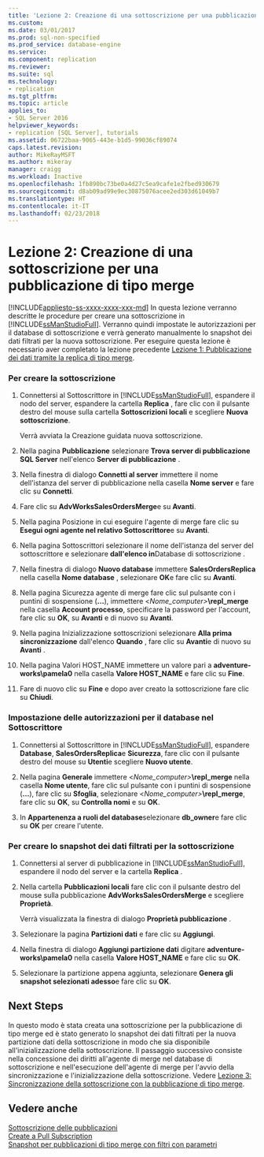 ```yaml
---
title: 'Lezione 2: Creazione di una sottoscrizione per una pubblicazione di tipo merge | Microsoft Docs'
ms.custom: 
ms.date: 03/01/2017
ms.prod: sql-non-specified
ms.prod_service: database-engine
ms.service: 
ms.component: replication
ms.reviewer: 
ms.suite: sql
ms.technology:
- replication
ms.tgt_pltfrm: 
ms.topic: article
applies_to:
- SQL Server 2016
helpviewer_keywords:
- replication [SQL Server], tutorials
ms.assetid: 06722baa-9065-443e-b1d5-99036cf89074
caps.latest.revision: 
author: MikeRayMSFT
ms.author: mikeray
manager: craigg
ms.workload: Inactive
ms.openlocfilehash: 1fb890bc73be0a4d27c5ea9cafe1e2fbed930679
ms.sourcegitcommit: d8ab09ad99e9ec30875076acee2ed303d61049b7
ms.translationtype: HT
ms.contentlocale: it-IT
ms.lasthandoff: 02/23/2018
---
```

# <a name="lesson-2-creating-a-subscription-to-the-merge-publication"></a>Lezione 2: Creazione di una sottoscrizione per una pubblicazione di tipo merge
[!INCLUDE[appliesto-ss-xxxx-xxxx-xxx-md](../../includes/appliesto-ss-xxxx-xxxx-xxx-md.md)]
In questa lezione verranno descritte le procedure per creare una sottoscrizione in [!INCLUDE[ssManStudioFull](../../includes/ssmanstudiofull-md.md)]. Verranno quindi impostate le autorizzazioni per il database di sottoscrizione e verrà generato manualmente lo snapshot dei dati filtrati per la nuova sottoscrizione. Per eseguire questa lezione è necessario aver completato la lezione precedente [Lezione 1: Pubblicazione dei dati tramite la replica di tipo merge](../../relational-databases/replication/lesson-1-publishing-data-using-merge-replication.md).  
  
### <a name="to-create-the-subscription"></a>Per creare la sottoscrizione  
  
1.  Connettersi al Sottoscrittore in [!INCLUDE[ssManStudioFull](../../includes/ssmanstudiofull-md.md)], espandere il nodo del server, espandere la cartella **Replica** , fare clic con il pulsante destro del mouse sulla cartella **Sottoscrizioni locali** e scegliere **Nuova sottoscrizione**.  
  
    Verrà avviata la Creazione guidata nuova sottoscrizione.  
  
2.  Nella pagina **Pubblicazione** selezionare **Trova server di pubblicazione SQL Server** nell'elenco **Server di pubblicazione** .  
  
3.  Nella finestra di dialogo **Connetti al server** immettere il nome dell'istanza del server di pubblicazione nella casella **Nome server** e fare clic su **Connetti**.  
  
4.  Fare clic su **AdvWorksSalesOrdersMerge**e su **Avanti**.  
  
5.  Nella pagina Posizione in cui eseguire l'agente di merge fare clic su **Esegui ogni agente nel relativo Sottoscrittore**e su **Avanti**.  
  
6.  Nella pagina Sottoscrittori selezionare il nome dell'istanza del server del sottoscrittore e selezionare **dall'elenco in**Database di sottoscrizione **<New Database>** .  
  
7.  Nella finestra di dialogo **Nuovo database** immettere **SalesOrdersReplica** nella casella **Nome database** , selezionare **OK**e fare clic su **Avanti**.  
  
8.  Nella pagina Sicurezza agente di merge fare clic sul pulsante con i puntini di sospensione (**…**), immettere \<*Nome_computer>***\repl_merge** nella casella **Account processo**, specificare la password per l'account, fare clic su **OK**, su **Avanti** e di nuovo su **Avanti**.  
  
9. Nella pagina Inizializzazione sottoscrizioni selezionare **Alla prima sincronizzazione** dall'elenco **Quando** , fare clic su **Avanti**e di nuovo su **Avanti** .  
  
10. Nella pagina Valori HOST_NAME immettere un valore pari a **adventure-works\pamela0** nella casella **Valore HOST_NAME** e fare clic su **Fine**.  
  
11. Fare di nuovo clic su **Fine** e dopo aver creato la sottoscrizione fare clic su **Chiudi**.  
  
### <a name="setting-database-permissions-at-the-subscriber"></a>Impostazione delle autorizzazioni per il database nel Sottoscrittore  
  
1.  Connettersi al Sottoscrittore in [!INCLUDE[ssManStudioFull](../../includes/ssmanstudiofull-md.md)], espandere **Database**, **SalesOrdersReplica**e **Sicurezza**, fare clic con il pulsante destro del mouse su **Utenti**e scegliere **Nuovo utente**.  
  
2.  Nella pagina **Generale** immettere \<*Nome_computer>***\repl_merge** nella casella **Nome utente**, fare clic sul pulsante con i puntini di sospensione (**…**), fare clic su **Sfoglia**, selezionare \<*Nome_computer>***\repl_merge**, fare clic su **OK**, su **Controlla nomi** e su **OK**.  
  
3.  In **Appartenenza a ruoli del database**selezionare **db_owner**e fare clic su **OK** per creare l'utente.  
  
### <a name="to-create-the-filtered-data-snapshot-for-the-subscription"></a>Per creare lo snapshot dei dati filtrati per la sottoscrizione  
  
1.  Connettersi al server di pubblicazione in [!INCLUDE[ssManStudioFull](../../includes/ssmanstudiofull-md.md)], espandere il nodo del server e la cartella **Replica** .  
  
2.  Nella cartella **Pubblicazioni locali** fare clic con il pulsante destro del mouse sulla pubblicazione **AdvWorksSalesOrdersMerge** e scegliere **Proprietà**.  
  
    Verrà visualizzata la finestra di dialogo **Proprietà pubblicazione** .  
  
3.  Selezionare la pagina **Partizioni dati** e fare clic su **Aggiungi**.  
  
4.  Nella finestra di dialogo **Aggiungi partizione dati** digitare **adventure-works\pamela0** nella casella **Valore HOST_NAME** e fare clic su **OK**.  
  
5.  Selezionare la partizione appena aggiunta, selezionare **Genera gli snapshot selezionati adesso**e fare clic su **OK**.  
  
## <a name="next-steps"></a>Next Steps  
In questo modo è stata creata una sottoscrizione per la pubblicazione di tipo merge ed è stato generato lo snapshot dei dati filtrati per la nuova partizione dati della sottoscrizione in modo che sia disponibile all'inizializzazione della sottoscrizione. Il passaggio successivo consiste nella concessione dei diritti all'agente di merge nel database di sottoscrizione e nell'esecuzione dell'agente di merge per l'avvio della sincronizzazione e l'inizializzazione della sottoscrizione. Vedere [Lezione 3: Sincronizzazione della sottoscrizione con la pubblicazione di tipo merge](../../relational-databases/replication/lesson-3-synchronizing-the-subscription-to-the-merge-publication.md).  
  
## <a name="see-also"></a>Vedere anche  
[Sottoscrizione delle pubblicazioni](../../relational-databases/replication/subscribe-to-publications.md)  
[Create a Pull Subscription](../../relational-databases/replication/create-a-pull-subscription.md)  
[Snapshot per pubblicazioni di tipo merge con filtri con parametri](../../relational-databases/replication/snapshots-for-merge-publications-with-parameterized-filters.md)  
  
